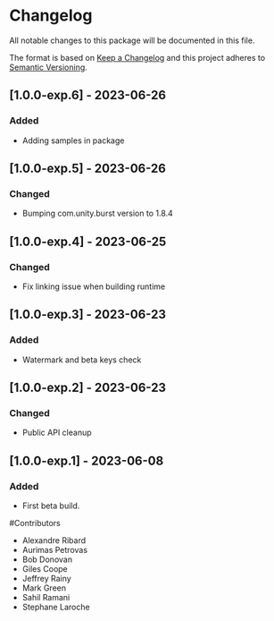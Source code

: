 # Changelog
All notable changes to this package will be documented in this file.

The format is based on [Keep a Changelog](http://keepachangelog.com/en/1.0.0/)
and this project adheres to [Semantic Versioning](http://semver.org/spec/v2.0.0.html).

## [1.0.0-exp.6] - 2023-06-26
### Added
- Adding samples in package

## [1.0.0-exp.5] - 2023-06-26
### Changed
- Bumping com.unity.burst version to 1.8.4

## [1.0.0-exp.4] - 2023-06-25
### Changed
- Fix linking issue when building runtime

## [1.0.0-exp.3] - 2023-06-23
### Added
- Watermark and beta keys check

## [1.0.0-exp.2] - 2023-06-23
### Changed
- Public API cleanup

## [1.0.0-exp.1] - 2023-06-08
### Added
- First beta build.


#Contributors
- Alexandre Ribard
- Aurimas Petrovas
- Bob Donovan
- Giles Coope
- Jeffrey Rainy
- Mark Green
- Sahil Ramani
- Stephane Laroche
